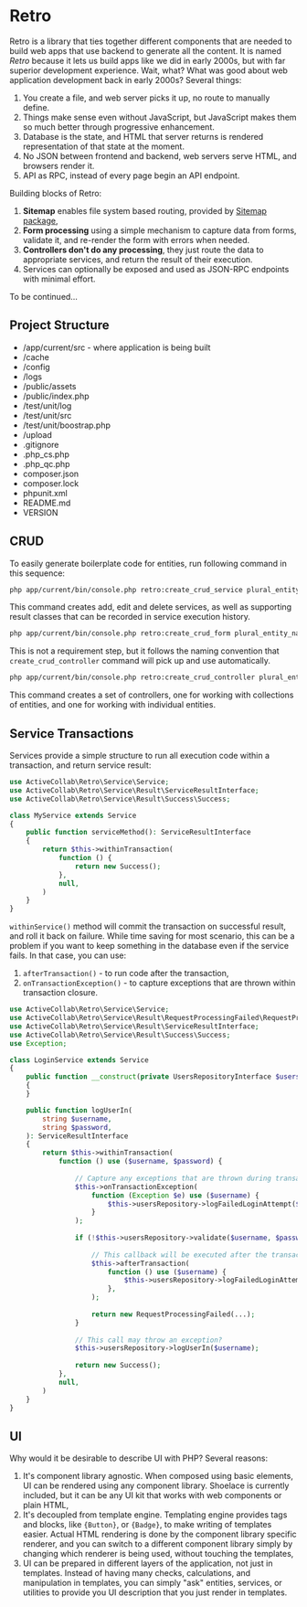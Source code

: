 # Retro

Retro is a library that ties together different components that are needed to build web apps that use backend to generate all the content. It is named *Retro* because it lets us build apps like we did in early 2000s, but with far superior development experience. Wait, what? What was good about web application development back in early 2000s? Several things:

1. You create a file, and web server picks it up, no route to manually define.
2. Things make sense even without JavaScript, but JavaScript makes them so much better through progressive enhancement.
3. Database is the state, and HTML that server returns is rendered representation of that state at the moment.
4. No JSON between frontend and backend, web servers serve HTML, and browsers render it.
5. API as RPC, instead of every page begin an API endpoint.

Building blocks of Retro:

1. **Sitemap** enables file system based routing, provided by [Sitemap package](https://github.com/activecollab/sitemap),
1. **Form processing** using a simple mechanism to capture data from forms, validate it, and re-render the form with errors when needed.
1. **Controllers don't do any processing**, they just route the data to appropriate services, and return the result of their execution.
1. Services can optionally be exposed and used as JSON-RPC endpoints with minimal effort.

To be continued…

## Project Structure

* /app/current/src - where application is being built
* /cache
* /config
* /logs
* /public/assets
* /public/index.php
* /test/unit/log
* /test/unit/src
* /test/unit/boostrap.php
* /upload
* .gitignore
* .php_cs.php
* .php_qc.php
* composer.json
* composer.lock
* phpunit.xml
* README.md
* VERSION

## CRUD

To easily generate boilerplate code for entities, run following command in this sequence:

```bash
php app/current/bin/console.php retro:create_crud_service plural_entity_name BundleName
```

This command creates add, edit and delete services, as well as supporting result classes that can be recorded in service execution history.

```bash
php app/current/bin/console.php retro:create_crud_form plural_entity_name BundleName
```

This is not a requirement step, but it follows the naming convention that `create_crud_controller` command will pick up and use automatically.

```bash
php app/current/bin/console.php retro:create_crud_controller plural_entity_name BundleName
```

This command creates a set of controllers, one for working with collections of entities, and one for working with individual entities.

## Service Transactions

Services provide a simple structure to run all execution code within a transaction, and return service result:

```php
use ActiveCollab\Retro\Service\Service;
use ActiveCollab\Retro\Service\Result\ServiceResultInterface;
use ActiveCollab\Retro\Service\Result\Success\Success;

class MyService extends Service
{
    public function serviceMethod(): ServiceResultInterface
    {
        return $this->withinTransaction(
            function () {
                return new Success();
            },
            null,
        )
    }
}
```

`withinService()` method will commit the transaction on successful result, and roll it back on failure. While time saving for most scenario, this can be a problem if you want to keep something in the database even if the service fails. In that case, you can use:

1. `afterTransaction()` - to run code after the transaction,
2. `onTransactionException()` - to capture exceptions that are thrown within transaction closure.

```php
use ActiveCollab\Retro\Service\Service;
use ActiveCollab\Retro\Service\Result\RequestProcessingFailed\RequestProcessingFailed;
use ActiveCollab\Retro\Service\Result\ServiceResultInterface;
use ActiveCollab\Retro\Service\Result\Success\Success;
use Exception;

class LoginService extends Service
{
    public function __construct(private UsersRepositoryInterface $usersRepository)
    {
    }

    public function logUserIn(
        string $username, 
        string $password,
    ): ServiceResultInterface
    {
        return $this->withinTransaction(
            function () use ($username, $password) {
            
                // Capture any exceptions that are thrown during transaction execution.
                $this->onTransactionException(
                    function (Exception $e) use ($username) {
                        $this->usersRepository->logFailedLoginAttempt($e->getMessage(), $username);
                    }
                );
            
                if (!$this->usersRepository->validate($username, $password)) {
                
                    // This callback will be executed after the transaction is rolled back, due to failed service result.
                    $this->afterTransaction(
                        function () use ($username) {
                            $this->usersRepository->logFailedLoginAttempt('Invalid credentials', $username);
                        },
                    );
                    
                    return new RequestProcessingFailed(...);
                }
                
                // This call may throw an exception?
                $this->usersRepository->logUserIn($username);
                
                return new Success();
            },
            null,
        )
    }
}
```

## UI

Why would it be desirable to describe UI with PHP? Several reasons:

1. It's component library agnostic. When composed using basic elements, UI can be rendered using any component library. Shoelace is currently included, but it can be any UI kit that works with web components or plain HTML,
2. It's decoupled from template engine. Templating engine provides tags and blocks, like `{Button}`, or `{Badge}`, to make writing of templates easier. Actual HTML rendering is done by the component library specific renderer, and you can switch to a different component library simply by changing which renderer is being used, without touching the templates,
3. UI can be prepared in different layers of the application, not just in templates. Instead of having many checks, calculations, and manipulation in templates, you can simply "ask" entities, services, or utilities to provide you UI description that you just render in templates.
